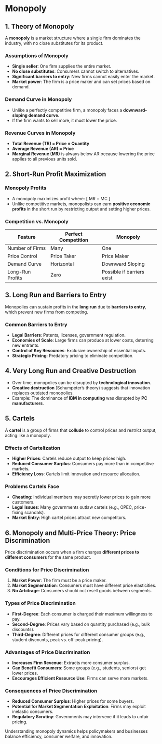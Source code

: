 # Monopoly

## 1. Theory of Monopoly
A **monopoly** is a market structure where a single firm dominates the industry, with no close substitutes for its product.

### Assumptions of Monopoly
- **Single seller**: One firm supplies the entire market.
- **No close substitutes**: Consumers cannot switch to alternatives.
- **Significant barriers to entry**: New firms cannot easily enter the market.
- **Market power**: The firm is a price maker and can set prices based on demand.

### Demand Curve in Monopoly
- Unlike a perfectly competitive firm, a monopoly faces a **downward-sloping demand curve**.
- If the firm wants to sell more, it must lower the price.

### Revenue Curves in Monopoly
- **Total Revenue (TR) = Price × Quantity**
- **Average Revenue (AR) = Price**
- **Marginal Revenue (MR)** is always below AR because lowering the price applies to all previous units sold.

## 2. Short-Run Profit Maximization
### Monopoly Profits
- A monopoly maximizes profit where:
  \[ MR = MC \]
- Unlike competitive markets, monopolists can earn **positive economic profits** in the short run by restricting output and setting higher prices.

### Competition vs. Monopoly
| Feature           | Perfect Competition | Monopoly |
|------------------|--------------------|----------|
| Number of Firms | Many               | One       |
| Price Control   | Price Taker        | Price Maker |
| Demand Curve    | Horizontal         | Downward Sloping |
| Long-Run Profits| Zero               | Possible if barriers exist |

## 3. Long Run and Barriers to Entry
Monopolies can sustain profits in the **long run** due to **barriers to entry**, which prevent new firms from competing.

### Common Barriers to Entry
- **Legal Barriers**: Patents, licenses, government regulation.
- **Economies of Scale**: Large firms can produce at lower costs, deterring new entrants.
- **Control of Key Resources**: Exclusive ownership of essential inputs.
- **Strategic Pricing**: Predatory pricing to eliminate competition.

## 4. Very Long Run and Creative Destruction
- Over time, monopolies can be disrupted by **technological innovation**.
- **Creative destruction** (Schumpeter’s theory) suggests that innovation replaces outdated monopolies.
- Example: The dominance of **IBM in computing** was disrupted by **PC manufacturers**.

## 5. Cartels
A **cartel** is a group of firms that **collude** to control prices and restrict output, acting like a monopoly.

### Effects of Cartelization
- **Higher Prices**: Cartels reduce output to keep prices high.
- **Reduced Consumer Surplus**: Consumers pay more than in competitive markets.
- **Efficiency Loss**: Cartels limit innovation and resource allocation.

### Problems Cartels Face
- **Cheating**: Individual members may secretly lower prices to gain more customers.
- **Legal Issues**: Many governments outlaw cartels (e.g., OPEC, price-fixing scandals).
- **Market Entry**: High cartel prices attract new competitors.

## 6. Monopoly and Multi-Price Theory: Price Discrimination
Price discrimination occurs when a firm charges **different prices to different consumers** for the same product.

### Conditions for Price Discrimination
1. **Market Power**: The firm must be a price maker.
2. **Market Segmentation**: Consumers must have different price elasticities.
3. **No Arbitrage**: Consumers should not resell goods between segments.

### Types of Price Discrimination
- **First-Degree**: Each consumer is charged their maximum willingness to pay.
- **Second-Degree**: Prices vary based on quantity purchased (e.g., bulk discounts).
- **Third-Degree**: Different prices for different consumer groups (e.g., student discounts, peak vs. off-peak pricing).

### Advantages of Price Discrimination
- **Increases Firm Revenue**: Extracts more consumer surplus.
- **Can Benefit Consumers**: Some groups (e.g., students, seniors) get lower prices.
- **Encourages Efficient Resource Use**: Firms can serve more markets.

### Consequences of Price Discrimination
- **Reduced Consumer Surplus**: Higher prices for some buyers.
- **Potential for Market Segmentation Exploitation**: Firms may exploit inelastic consumers.
- **Regulatory Scrutiny**: Governments may intervene if it leads to unfair pricing.

Understanding monopoly dynamics helps policymakers and businesses balance efficiency, consumer welfare, and innovation.

